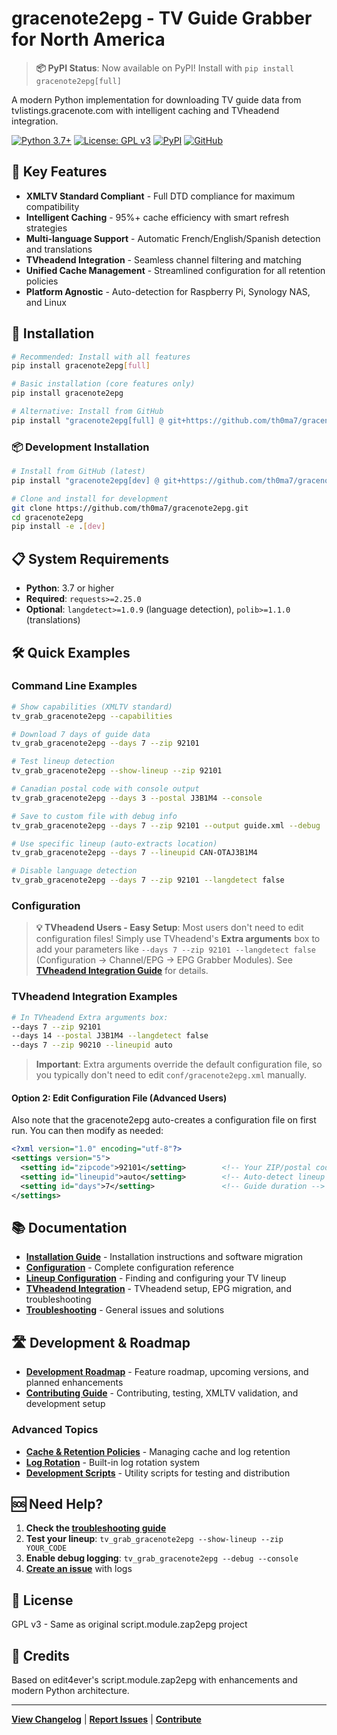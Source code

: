 # gracenote2epg - TV Guide Grabber for North America

> **📦 PyPI Status**: Now available on PyPI! Install with `pip install gracenote2epg[full]`

A modern Python implementation for downloading TV guide data from tvlistings.gracenote.com with intelligent caching and TVheadend integration.

[![Python 3.7+](https://img.shields.io/badge/python-3.7+-blue.svg)](https://www.python.org/downloads/)
[![License: GPL v3](https://img.shields.io/badge/License-GPLv3-blue.svg)](https://www.gnu.org/licenses/gpl-3.0)
[![PyPI](https://img.shields.io/badge/PyPI-Available-green.svg)](https://pypi.org/project/gracenote2epg/)
[![GitHub](https://img.shields.io/badge/GitHub-Available-green.svg)](https://github.com/th0ma7/gracenote2epg)

## 🌟 Key Features

- **XMLTV Standard Compliant** - Full DTD compliance for maximum compatibility
- **Intelligent Caching** - 95%+ cache efficiency with smart refresh strategies  
- **Multi-language Support** - Automatic French/English/Spanish detection and translations
- **TVheadend Integration** - Seamless channel filtering and matching
- **Unified Cache Management** - Streamlined configuration for all retention policies
- **Platform Agnostic** - Auto-detection for Raspberry Pi, Synology NAS, and Linux

## 🚀 Installation

```bash
# Recommended: Install with all features
pip install gracenote2epg[full]

# Basic installation (core features only)
pip install gracenote2epg

# Alternative: Install from GitHub
pip install "gracenote2epg[full] @ git+https://github.com/th0ma7/gracenote2epg.git@v1.6.0"
```

### 📦 Development Installation

```bash
# Install from GitHub (latest)
pip install "gracenote2epg[dev] @ git+https://github.com/th0ma7/gracenote2epg.git"

# Clone and install for development
git clone https://github.com/th0ma7/gracenote2epg.git
cd gracenote2epg
pip install -e .[dev]
```

## 📋 System Requirements

- **Python**: 3.7 or higher
- **Required**: `requests>=2.25.0`
- **Optional**: `langdetect>=1.0.9` (language detection), `polib>=1.1.0` (translations)

## 🛠️ Quick Examples

### Command Line Examples
```bash
# Show capabilities (XMLTV standard)
tv_grab_gracenote2epg --capabilities

# Download 7 days of guide data
tv_grab_gracenote2epg --days 7 --zip 92101

# Test lineup detection
tv_grab_gracenote2epg --show-lineup --zip 92101

# Canadian postal code with console output
tv_grab_gracenote2epg --days 3 --postal J3B1M4 --console

# Save to custom file with debug info
tv_grab_gracenote2epg --days 7 --zip 92101 --output guide.xml --debug

# Use specific lineup (auto-extracts location)
tv_grab_gracenote2epg --days 7 --lineupid CAN-OTAJ3B1M4

# Disable language detection
tv_grab_gracenote2epg --days 7 --zip 92101 --langdetect false
```

### Configuration

> **💡 TVheadend Users - Easy Setup**: Most users don't need to edit configuration files! Simply use TVheadend's **Extra arguments** box to add your parameters like `--days 7 --zip 92101 --langdetect false` (Configuration → Channel/EPG → EPG Grabber Modules). See **[TVheadend Integration Guide](https://github.com/th0ma7/gracenote2epg/blob/main/docs/tvheadend.md)** for details.

### TVheadend Integration Examples

```bash
# In TVheadend Extra arguments box:
--days 7 --zip 92101
--days 14 --postal J3B1M4 --langdetect false  
--days 7 --zip 90210 --lineupid auto
```

> **Important**: Extra arguments override the default configuration file, so you typically don't need to edit `conf/gracenote2epg.xml` manually.

#### Option 2: Edit Configuration File (Advanced Users)

Also note that the gracenote2epg auto-creates a configuration file on first run. You can then modify as needed:
```xml
<?xml version="1.0" encoding="utf-8"?>
<settings version="5">
  <setting id="zipcode">92101</setting>        <!-- Your ZIP/postal code -->
  <setting id="lineupid">auto</setting>        <!-- Auto-detect lineup -->
  <setting id="days">7</setting>               <!-- Guide duration -->
</settings>
```

## 📚 Documentation

- **[Installation Guide](https://github.com/th0ma7/gracenote2epg/blob/main/docs/installation.md)** - Installation instructions and software migration
- **[Configuration](https://github.com/th0ma7/gracenote2epg/blob/main/docs/configuration.md)** - Complete configuration reference
- **[Lineup Configuration](https://github.com/th0ma7/gracenote2epg/blob/main/docs/lineup-configuration.md)** - Finding and configuring your TV lineup
- **[TVheadend Integration](https://github.com/th0ma7/gracenote2epg/blob/main/docs/tvheadend.md)** - TVheadend setup, EPG migration, and troubleshooting
- **[Troubleshooting](https://github.com/th0ma7/gracenote2epg/blob/main/docs/troubleshooting.md)** - General issues and solutions

## 🛣️ Development & Roadmap

- **[Development Roadmap](https://github.com/th0ma7/gracenote2epg/blob/main/docs/roadmap.md)** - Feature roadmap, upcoming versions, and planned enhancements
- **[Contributing Guide](https://github.com/th0ma7/gracenote2epg/blob/main/docs/development.md)** - Contributing, testing, XMLTV validation, and development setup

### Advanced Topics

- **[Cache & Retention Policies](https://github.com/th0ma7/gracenote2epg/blob/main/docs/cache-retention.md)** - Managing cache and log retention
- **[Log Rotation](https://github.com/th0ma7/gracenote2epg/blob/main/docs/log-rotation.md)** - Built-in log rotation system
- **[Development Scripts](https://github.com/th0ma7/gracenote2epg/blob/main/scripts/README.md)** - Utility scripts for testing and distribution

## 🆘 Need Help?

1. **Check the [troubleshooting guide](https://github.com/th0ma7/gracenote2epg/blob/main/docs/troubleshooting.md)**
2. **Test your lineup**: `tv_grab_gracenote2epg --show-lineup --zip YOUR_CODE`
3. **Enable debug logging**: `tv_grab_gracenote2epg --debug --console`
4. **[Create an issue](https://github.com/th0ma7/gracenote2epg/issues)** with logs

## 📄 License

GPL v3 - Same as original script.module.zap2epg project

## 🙏 Credits

Based on edit4ever's script.module.zap2epg with enhancements and modern Python architecture.

---

**[View Changelog](https://github.com/th0ma7/gracenote2epg/blob/main/docs/changelog.md)** | **[Report Issues](https://github.com/th0ma7/gracenote2epg/issues)** | **[Contribute](https://github.com/th0ma7/gracenote2epg/blob/main/docs/development.md)**
